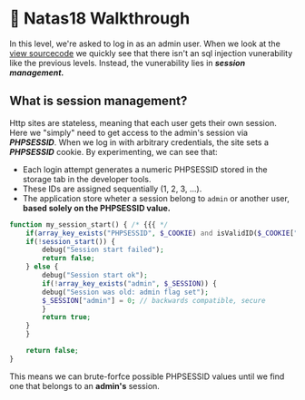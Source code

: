 # 🔐 Natas18 Walkthrough
In this level, we're asked to log in as an admin user. When we look at the [view sourcecode]() we quickly see that there isn't an sql injection vunerability like the previous levels. Instead, the vunerability lies in ***session management.***

## What is session management?
Http sites are stateless, meaning that each user gets their own session. Here we "simply" need to get access to the admin's session via ***PHPSESSID***. When we log in with arbitrary credentials, the site sets a ***PHPSESSID*** cookie. By experimenting, we can see that: 

- Each login attempt generates a numeric PHPSESSID stored in the storage tab in the developer tools.
- These IDs are assigned sequentially (1, 2, 3, ...).
- The application store wheter a session belong to `admin` or another user, **based solely on the PHPSESSID value.**

```php
function my_session_start() { /* {{{ */
    if(array_key_exists("PHPSESSID", $_COOKIE) and isValidID($_COOKIE["PHPSESSID"])) {
    if(!session_start()) {
        debug("Session start failed");
        return false;
    } else {
        debug("Session start ok");
        if(!array_key_exists("admin", $_SESSION)) {
        debug("Session was old: admin flag set");
        $_SESSION["admin"] = 0; // backwards compatible, secure
        }
        return true;
    }
    }

    return false;
}
```

This means we can brute-forfce possible PHPSESSID values until we find one that belongs to an **admin's** session.


